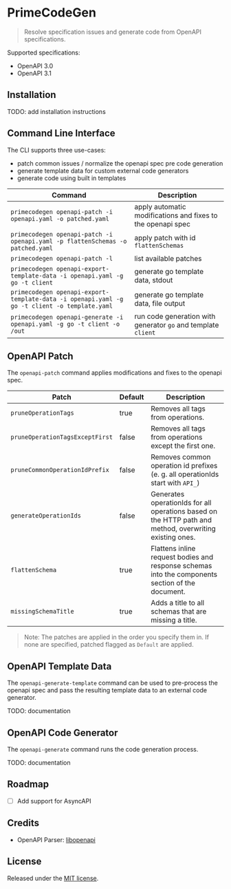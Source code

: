 # PrimeCodeGen

> Resolve specification issues and generate code from OpenAPI specifications.

Supported specifications:

- OpenAPI 3.0
- OpenAPI 3.1

## Installation

TODO: add installation instructions

## Command Line Interface

The CLI supports three use-cases:

- patch common issues / normalize the openapi spec pre code generation
- generate template data for custom external code generators
- generate code using built in templates

| Command                                                                                      | Description                                                   |
|----------------------------------------------------------------------------------------------|---------------------------------------------------------------|
| `primecodegen openapi-patch -i openapi.yaml -o patched.yaml`                                 | apply automatic modifications and fixes to the openapi spec   |
| `primecodegen openapi-patch -i openapi.yaml -p flattenSchemas -o patched.yaml`               | apply patch with id `flattenSchemas`                          |
| `primecodegen openapi-patch -l`                                                              | list available patches                                        |
| `primecodegen openapi-export-template-data -i openapi.yaml -g go -t client`                  | generate go template data, stdout                             |
| `primecodegen openapi-export-template-data -i openapi.yaml -g go -t client -o template.yaml` | generate go template data, file output                        |
| `primecodegen openapi-generate -i openapi.yaml -g go -t client -o /out`                      | run code generation with generator `go` and template `client` |

## OpenAPI Patch

The `openapi-patch` command applies modifications and fixes to the openapi spec.

| Patch                           | Default | Description                                                                                             |
|---------------------------------|---------|---------------------------------------------------------------------------------------------------------|
| `pruneOperationTags`            | true    | Removes all tags from operations.                                                                       |
| `pruneOperationTagsExceptFirst` | false   | Removes all tags from operations except the first one.                                                  |
| `pruneCommonOperationIdPrefix`  | false   | Removes common operation id prefixes (e. g. all operationIds start with `API_`)                         |
| `generateOperationIds`          | false   | Generates operationIds for all operations based on the HTTP path and method, overwriting existing ones. |
| `flattenSchema`                 | true    | Flattens inline request bodies and response schemas into the components section of the document.        |
| `missingSchemaTitle`            | true    | Adds a title to all schemas that are missing a title.                                                   |

> Note: The patches are applied in the order you specify them in. If none are specified, patched flagged as `Default` are applied.

## OpenAPI Template Data

The `openapi-generate-template` command can be used to pre-process the openapi spec and pass the resulting template data to an external code generator.

TODO: documentation

## OpenAPI Code Generator

The `openapi-generate` command runs the code generation process.

TODO: documentation

## Roadmap

- [ ] Add support for AsyncAPI

## Credits

- OpenAPI Parser: [libopenapi](https://github.com/pb33f/libopenapi)

## License

Released under the [MIT license](./LICENSE).
